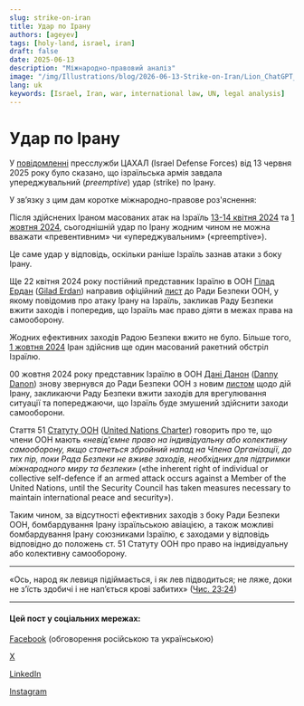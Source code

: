 ```yaml
---
slug: strike-on-iran
title: Удар по Ірану
authors: [ageyev]
tags: [holy-land, israel, iran]
draft: false
date: 2025-06-13
description: "Міжнародно-правовий аналіз"
image: "/img/Illustrations/blog/2026-06-13-Strike-on-Iran/Lion_ChatGPT_generated.png"
lang: uk
keywords: [Israel, Iran, war, international law, UN, legal analysis]
---
```


# Удар по Ірану

У [повідомленні](https://x.com/IDF/status/1933324595471454495) пресслужби ЦАХАЛ (Israel Defense Forces) від 13 червня 2025 року було сказано, що ізраїльська армія завдала упереджувальний (*preemptive*) удар (strike) по Ірану.

У зв’язку з цим дам коротке міжнародно-правове роз'яснення:
<!-- truncate -->

Після здійснених Іраном масованих атак на Ізраїль [13-14 квітня 2024](https://en.wikipedia.org/wiki/April_2024_Iranian_strikes_on_Israel) та [1 жовтня 2024](https://en.wikipedia.org/wiki/October_2024_Iranian_strikes_on_Israel), сьогоднішній удар по Ірану жодним чином не можна вважати «превентивним» чи «упереджувальним» («preemptive»).

Це саме удар у відповідь, оскільки раніше Ізраїль зазнав атаки з боку Ірану.

Ще 22 квітня 2024 року постійний представник Ізраїлю в ООН [Гілад Ердан](https://en.wikipedia.org/wiki/Gilad_Erdan) ([Gilad Erdan](https://en.wikipedia.org/wiki/Gilad_Erdan)) направив офіційний [лист](https://digitallibrary.un.org/record/4045365) до Ради Безпеки ООН, у якому повідомив про атаку Ірану на Ізраїль, закликав Раду Безпеки вжити заходів і попередив, що Ізраїль має право діяти в межах права на самооборону.

Жодних ефективних заходів Радою Безпеки вжито не було. Більше того, [1 жовтня 2024](https://en.wikipedia.org/wiki/October_2024_Iranian_strikes_on_Israel) Іран здійснив ще один масований ракетний обстріл Ізраїлю.

00 жовтня 2024 року представник Ізраїлю в ООН [Дані Данон](https://en.wikipedia.org/wiki/Danny_Danon) ([Danny Danon](https://en.wikipedia.org/wiki/Danny_Danon)) знову звернувся до Ради Безпеки ООН з новим [листом](https://digitallibrary.un.org/record/4063563) щодо дій Ірану, закликаючи Раду Безпеки вжити заходів для врегулювання ситуації та попереджаючи, що Ізраїль буде змушений здійснити заходи самооборони.

Стаття 51 [Статуту ООН](https://www.un.org/ru/about-us/un-charter/chapter-7) ([United Nations Charter](https://www.un.org/en/about-us/un-charter/chapter-7)) говорить про те, що члени ООН мають *«невід'ємне право на індивідуальну або колективну самооборону, якщо станеться збройний напад на Члена Організації, до тих пір, поки Рада Безпеки не вживе заходів, необхідних для підтримки міжнародного миру та безпеки»* («the inherent right of individual or collective self-defence if an armed attack occurs against a Member of the United Nations, until the Security Council has taken measures necessary to maintain international peace and security»).

Таким чином, за відсутності ефективних заходів з боку Ради Безпеки ООН, бомбардування Ірану ізраїльською авіацією, а також можливі бомбардування Ірану союзниками Ізраїлю, є заходами у відповідь відповідно до положень ст. 51 Статуту ООН про право на індивідуальну або колективну самооборону.

---

«Ось, народ як левиця підіймається, і як лев підводиться; не ляже, доки не з’їсть здобичі і не нап’ється крові забитих»
([Чис. 23:24](https://mechon-mamre.org/p/pt/pt0423.htm))

---

#### Цей пост у соціальних мережах:

[Facebook](https://www.facebook.com/viktor.ageyev/posts/pfbid035UdBWTQNNwu7kaymT22gKphsmD1EpLVp5sjFFftMmQxUwkc5phSju5F18PFdzgYUl) (обговорення російською та українською)

[X](https://x.com/ageyev/status/1934520779325985009)

[LinkedIn](https://www.linkedin.com/posts/ageyev_strike-on-iran-international-law-etc-activity-7340286381555875840-yXNY?utm_source=share&utm_medium=member_desktop&rcm=ACoAAABKOTQBA2A2b2Hx_vRrq4JgJGinG7maN4g)

[Instagram](https://www.instagram.com/p/DK9AmRqIySg/)

